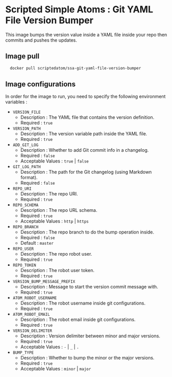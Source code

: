 # Scripted Simple Atoms : Git YAML File Version Bumper

This image bumps the version value inside a YAML file inside your repo then commits and pushes the updates.

## Image pull

```bash
  docker pull scriptedatom/ssa-git-yaml-file-version-bumper
```

## Image configurations

In order for the image to run, you need to specify the following environment variables :

* `VERSION_FILE`
    * Description : The YAML file that contains the version definition.
    * Required : `true`
* `VERSION_PATH`
    * Description : The version variable path inside the YAML file.
    * Required : `true`
* `ADD_GIT_LOG`
    * Description : Whether to add Git commit info in a changelog.
    * Required : `false`
    * Acceptable Values : `true` | `false`
* `GIT_LOG_PATH`
    * Description : The path for the Git changelog (using Markdown format).
    * Required : `false`
* `REPO_URI`
    * Description : The repo URI.
    * Required : `true`
* `REPO_SCHEMA`
    * Description : The repo URL schema.
    * Required : `true`
    * Acceptable Values : `http` | `https`
* `REPO_BRANCH`
    * Description : The repo branch to do the bump operation inside.
    * Required : `false`
    * Default : `master`
* `REPO_USER`
    * Description : The repo robot user.
    * Required : `true`
* `REPO_TOKEN`
    * Description : The robot user token.
    * Required : `true`
* `VERSION_BUMP_MESSAGE_PREFIX`
    * Description : Message to start the version commit message with.
    * Required : `true`
* `ATOM_ROBOT_USERNAME`
    * Description : The robot username inside git configurations.
    * Required : `true`
* `ATOM_ROBOT_EMAIL`
    * Description : The robot email inside git configurations.
    * Required : `true`
* `VERSION_DELIMITER`
    * Description : Version delimiter between minor and major versions.
    * Required : `true`
    * Acceptable Values : `-` | `_` | `.`
* `BUMP_TYPE`
    * Description : Whether to bump the minor or the major versions.
    * Required : `true`
    * Acceptable Values : `minor` | `major`